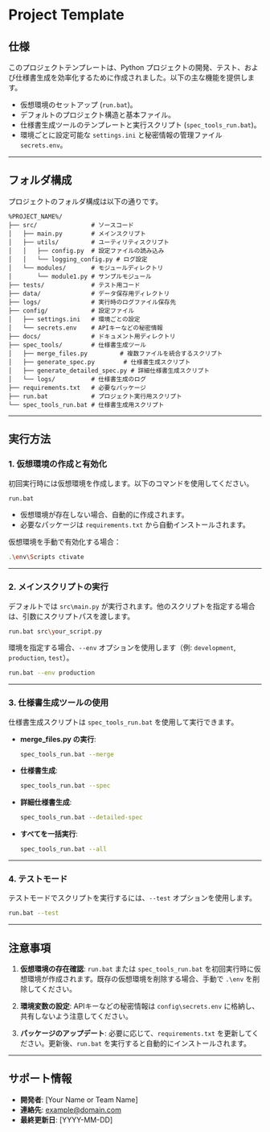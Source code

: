 
# Project Template

## 仕様
このプロジェクトテンプレートは、Python プロジェクトの開発、テスト、および仕様書生成を効率化するために作成されました。以下の主な機能を提供します。

- 仮想環境のセットアップ (`run.bat`)。
- デフォルトのプロジェクト構造と基本ファイル。
- 仕様書生成ツールのテンプレートと実行スクリプト (`spec_tools_run.bat`)。
- 環境ごとに設定可能な `settings.ini` と秘密情報の管理ファイル `secrets.env`。

---

## フォルダ構成
プロジェクトのフォルダ構成は以下の通りです。

```
%PROJECT_NAME%/
├── src/               # ソースコード
│   ├── main.py        # メインスクリプト
│   ├── utils/         # ユーティリティスクリプト
│   │   ├── config.py  # 設定ファイルの読み込み
│   │   └── logging_config.py # ログ設定
│   └── modules/       # モジュールディレクトリ
│       └── module1.py # サンプルモジュール
├── tests/             # テスト用コード
├── data/              # データ保存用ディレクトリ
├── logs/              # 実行時のログファイル保存先
├── config/            # 設定ファイル
│   ├── settings.ini   # 環境ごとの設定
│   └── secrets.env    # APIキーなどの秘密情報
├── docs/              # ドキュメント用ディレクトリ
├── spec_tools/        # 仕様書生成ツール
│   ├── merge_files.py         # 複数ファイルを統合するスクリプト
│   ├── generate_spec.py        # 仕様書生成スクリプト
│   ├── generate_detailed_spec.py # 詳細仕様書生成スクリプト
│   └── logs/          # 仕様書生成のログ
├── requirements.txt   # 必要なパッケージ
├── run.bat            # プロジェクト実行用スクリプト
└── spec_tools_run.bat # 仕様書生成用スクリプト
```

---

## 実行方法

### 1. 仮想環境の作成と有効化
初回実行時には仮想環境を作成します。以下のコマンドを使用してください。

```bash
run.bat
```

- 仮想環境が存在しない場合、自動的に作成されます。
- 必要なパッケージは `requirements.txt` から自動インストールされます。

仮想環境を手動で有効化する場合：
```bash
.\env\Scripts ctivate
```

---

### 2. メインスクリプトの実行
デフォルトでは `src\main.py` が実行されます。他のスクリプトを指定する場合は、引数にスクリプトパスを渡します。

```bash
run.bat src\your_script.py
```

環境を指定する場合、`--env` オプションを使用します（例: `development`, `production`, `test`）。

```bash
run.bat --env production
```

---

### 3. 仕様書生成ツールの使用
仕様書生成スクリプトは `spec_tools_run.bat` を使用して実行できます。

- **merge_files.py の実行**:
  ```bash
  spec_tools_run.bat --merge
  ```

- **仕様書生成**:
  ```bash
  spec_tools_run.bat --spec
  ```

- **詳細仕様書生成**:
  ```bash
  spec_tools_run.bat --detailed-spec
  ```

- **すべてを一括実行**:
  ```bash
  spec_tools_run.bat --all
  ```

---

### 4. テストモード
テストモードでスクリプトを実行するには、`--test` オプションを使用します。

```bash
run.bat --test
```

---

## 注意事項

1. **仮想環境の存在確認**:
   `run.bat` または `spec_tools_run.bat` を初回実行時に仮想環境が作成されます。既存の仮想環境を削除する場合、手動で `.\env` を削除してください。

2. **環境変数の設定**:
   APIキーなどの秘密情報は `config\secrets.env` に格納し、共有しないよう注意してください。

3. **パッケージのアップデート**:
   必要に応じて、`requirements.txt` を更新してください。更新後、`run.bat` を実行すると自動的にインストールされます。

---

## サポート情報

- **開発者**: [Your Name or Team Name]
- **連絡先**: example@domain.com
- **最終更新日**: [YYYY-MM-DD]
